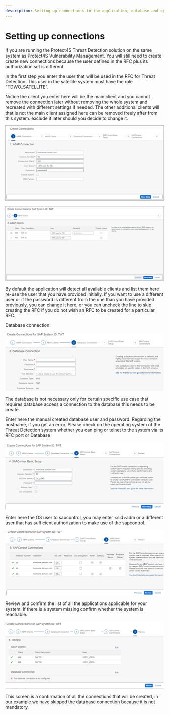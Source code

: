 ```yaml
---
description: Setting up connections to the application, database and operating system
---
```


# Setting up connections

If you are running the Protect4S Threat Detection solution on the same system as Protect4S Vulnerability Management. You will still need to create create new connections because the user defined in the RFC plus its authorization set is different.

In the first step you enter the user that will be used in the RFC for Threat Detection. This user in the satellite system must have the role "TDWO\_SATELLITE".

Notice the client you enter here will be the main client and you cannot remove the connection later without removing the whole system and recreated with different settings if needed. The other additional clients will that is not the main client assigned here can be removed freely after from this system. exclude it later should you decide to change it.

![Creating ABAP connection](<../../../../.gitbook/assets/image (51).png>)

![Creating RFCs in the back-end system](<../../../../.gitbook/assets/image (29) (1).png>)

By default the application will detect all available clients and list them here re-use the user that you have provided initially. If you want to use a different user or if the password is different from the one than you have provided previously, you can change it here, or you can uncheck the line to skip creating the RFC if you do not wish an RFC to be created for a particular RFC.

Database connection:

![Setting up database connection](<../../../../.gitbook/assets/image (14).png>)

The database is not necessary only for certain specific use case that requires database access a connection to the database this needs to be create.

Enter here the manual created database user and password. Regarding the hostname, if you get an error. Please check on the operating system of the Threat Detection system whether you can ping or telnet to the system via its RFC port or Database

![Connecting to the operating system of the satellite system](<../../../../.gitbook/assets/image (52).png>)

Enter here the OS user to sapcontrol, you may enter \<sid>adm or a different user that has sufficient authorization to make use of the sapcontrol.

![Overview of all the instances where sapcontrol will be used](<../../../../.gitbook/assets/image (25).png>)

Review and confirm the list of all the applications applicable for your system. If there is a system missing confirm whether the system is reachable.

![Total overview of the to be created RFCs.](<../../../../.gitbook/assets/image (73) (1).png>)

This screen is a confirmation of all the connections that will be created, in our example we have skipped the database connection because it is not mandatory.
